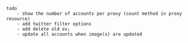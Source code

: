     todo
        - show the number of accounts per proxy (count method in proxy resource)
        - add twitter filter options
        - add delete old ex;
        - update all accounts when image(s) are updated
